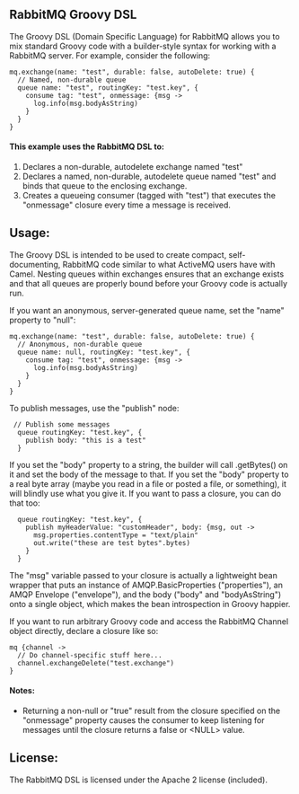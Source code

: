 ## RabbitMQ Groovy DSL

The Groovy DSL (Domain Specific Language) for RabbitMQ allows you to mix standard
Groovy code with a builder-style syntax for working with a RabbitMQ server. For
example, consider the following:

<pre><code>mq.exchange(name: "test", durable: false, autoDelete: true) {
  // Named, non-durable queue
  queue name: "test", routingKey: "test.key", {
    consume tag: "test", onmessage: {msg ->
      log.info(msg.bodyAsString)
    }
  }
}</code></pre>

#### This example uses the RabbitMQ DSL to:

1. Declares a non-durable, autodelete exchange named "test"
2. Declares a named, non-durable, autodelete queue named "test" and binds that queue
   to the enclosing exchange.
3. Creates a queueing consumer (tagged with "test") that executes the "onmessage"
   closure every time a message is received.

## Usage:

The Groovy DSL is intended to be used to create compact, self-documenting, RabbitMQ
code similar to what ActiveMQ users have with Camel. Nesting queues within exchanges
ensures that an exchange exists and that all queues are properly bound before your
Groovy code is actually run.

If you want an anonymous, server-generated queue name, set the "name" property to "null":

<pre><code>mq.exchange(name: "test", durable: false, autoDelete: true) {
  // Anonymous, non-durable queue
  queue name: null, routingKey: "test.key", {
    consume tag: "test", onmessage: {msg ->
      log.info(msg.bodyAsString)
    }
  }
}</code></pre>

To publish messages, use the "publish" node:

<pre><code> // Publish some messages
  queue routingKey: "test.key", {
    publish body: "this is a test"
  }</code></pre>

If you set the "body" property to a string, the builder will call .getBytes() on it and
set the body of the message to that. If you set the "body" property to a real byte
array (maybe you read in a file or posted a file, or something), it will blindly use
what you give it. If you want to pass a closure, you can do that too:

<pre><code>  queue routingKey: "test.key", {
    publish myHeaderValue: "customHeader", body: {msg, out ->
      msg.properties.contentType = "text/plain"
      out.write("these are test bytes".bytes)
    }
  }</code></pre>

The "msg" variable passed to your closure is actually a lightweight bean wrapper that puts
an instance of AMQP.BasicProperties ("properties"), an AMQP Envelope ("envelope"), and the
body ("body" and "bodyAsString") onto a single object, which makes the bean introspection in
Groovy happier.

If you want to run arbitrary Groovy code and access the RabbitMQ Channel object directly,
declare a closure like so:

<pre><code>mq {channel ->
  // Do channel-specific stuff here...
  channel.exchangeDelete("test.exchange")
}</code></pre>

#### Notes:

* Returning a non-null or "true" result from the closure specified on the "onmessage"
  property causes the consumer to keep listening for messages until the closure returns
  a false or &lt;NULL&gt; value.

## License:

The RabbitMQ DSL is licensed under the Apache 2 license (included).